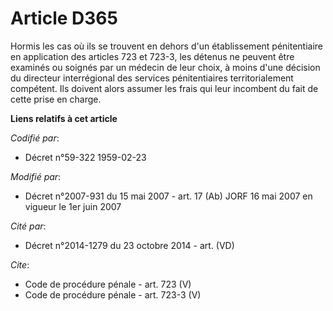 # Article D365

Hormis les cas où ils se trouvent en dehors d'un établissement pénitentiaire en application des articles 723 et 723-3, les
détenus ne peuvent être examinés ou soignés par un médecin de leur choix, à moins d'une décision du directeur interrégional
des services pénitentiaires territorialement compétent. Ils doivent alors assumer les frais qui leur incombent du fait de
cette prise en charge.

**Liens relatifs à cet article**

_Codifié par_:

  - Décret n°59-322 1959-02-23

_Modifié par_:

  - Décret n°2007-931 du 15 mai 2007 - art. 17 (Ab) JORF 16 mai 2007 en vigueur le 1er juin 2007

_Cité par_:

  - Décret n°2014-1279 du 23 octobre 2014 - art. (VD)

_Cite_:

  - Code de procédure pénale - art. 723 (V)
  - Code de procédure pénale - art. 723-3 (V)
